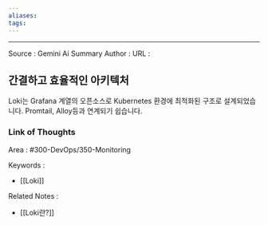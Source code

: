 ```yaml
---
aliases: 
tags:
---
```



---


Source : Gemini Ai Summary
Author : 
URL :

## 간결하고 효율적인 아키텍처
Loki는 Grafana 계열의 오픈소스로 Kubernetes 환경에 최적화된 구조로 설계되었습니다. Promtail, Alloy등과 연계되기 쉽습니다.

### Link of Thoughts
Area : #300-DevOps/350-Monitoring 

Keywords :
- [[Loki]]

Related Notes : 
- [[Loki란?]]